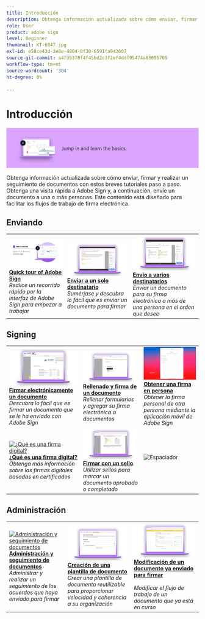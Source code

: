 ```yaml
---
title: Introducción
description: Obtenga información actualizada sobre cómo enviar, firmar y realizar un seguimiento de documentos con estos breves tutoriales paso a paso
role: User
product: adobe sign
level: Beginner
thumbnail: KT-6847.jpg
exl-id: e58ce43d-2e8e-4804-8f30-6591fa943607
source-git-commit: a4f35378f4f45bd2c3f2ef4ddf95474a83655709
workflow-type: tm+mt
source-wordcount: '304'
ht-degree: 0%

---
```


# Introducción

![Imagen de inicio de Sign](../assets/Hero-GettingStarted.png)

Obtenga información actualizada sobre cómo enviar, firmar y realizar un seguimiento de documentos con estos breves tutoriales paso a paso. Obtenga una visita rápida a Adobe Sign y, a continuación, envíe un documento a una o más personas. Este contenido está diseñado para facilitar los flujos de trabajo de firma electrónica.

## Enviando

<table style="table-layout:fixed">
<tr>
 <td>
    <a href="quick-tour.md">
      <img alt="Quick tour of Adobe Sign" src="../assets/Quick-Tour.png" />
    </a>
    <div>
    <a href="quick-tour.md"><strong>Quick tour of Adobe Sign</strong></a>
    </div>
    <em>Realice un recorrido rápido por la interfaz de Adobe Sign para empezar a trabajar</em>
    <br>
  </td>
  <td>
    <a href="send-to-single-recipient.md">
      <img alt="Enviar a un solo destinatario" src="../assets/Send-to-single-recipient.png" />
    </a>
    <div>
    <a href="send-to-single-recipient.md"><strong>Enviar a un solo destinatario</strong></a>
    </div>
    <em>Sumérjase y descubra lo fácil que es enviar un documento para firmar</em>
    <br>
  </td>
  <td>
    <a href="send-to-multiple-recipients.md">
      <img alt="Envío a varios destinatarios" src="../assets/Sending-to-multiple-recipients.png" />
    </a>
    <div>
    <a href="send-to-multiple-recipients.md"><strong>Envío a varios destinatarios</strong></a>
    </div>
    <em>Enviar un documento para su firma electrónica a más de una persona en el orden que desee</em>
    <br>
  </td>
</tr>
</table>

## Signing

<table style="table-layout:fixed">
<tr>
  <td>
    <a href="electronically-sign-a-document.md">
      <img alt="Firmar electrónicamente un documento" src="../assets/Electronically-sign.png" />
    </a>
    <div>
    <a href="electronically-sign-a-document.md"><strong>Firmar electrónicamente un documento</strong></a>
    </div>
    <em>Descubra lo fácil que es firmar un documento que se le ha enviado con Adobe Sign</em>
    <br>
  </td>
  <td>
    <a href="fill-and-sign.md">
      <img alt="Rellenado y firma de un documento" src="../assets/FillandSign.png" />
    </a>
    <div>
    <a href="fill-and-sign.md"><strong>Rellenado y firma de un documento</strong></a>
    </div>
    <em>Rellenar formularios y agregar su firma electrónica a documentos</em>
    <br>
  </td>
  <td>
    <a href="sign-in-person.md">
      <img alt="Obtener una firma en persona" src="../assets/In-person.png" />
    </a>
    <div>
    <a href="sign-in-person.md"><strong>Obtener una firma en persona</strong></a>
    </div>
    <em>Obtener la firma personal de otra persona mediante la aplicación móvil de Adobe Sign</em>
    <br>
  </td>
</tr>
<tr>
  <td>
    <a href="sign-with-a-digital-signature.md">
      <img alt="¿Qué es una firma digital?" src="../assets/Whatisdigsig_1280.jpg" />
    </a>
    <div>
    <a href="sign-with-a-digital-signature.md"><strong>¿Qué es una firma digital?</strong></a>
    </div>
    <em>Obtenga más información sobre las firmas digitales basadas en certificados</em>
    <br>
  </td>
  <td>
    <a href="sign-with-a-stamp.md">
      <img alt="Firmar con un sello" src="../assets/Stamp.png" />
    </a>
    <div>
    <a href="sign-with-a-stamp.md"><strong>Firmar con un sello</strong></a>
    </div>
    <em>Utilizar sellos para marcar un documento aprobado o completado</em>
     <br>
  </td> 
  <td>
    <img alt="Espaciador" src="../assets/Grayspacer.png" />
    <div>
    <br>
  </td>
</tr>  
</table>

## Administración

<table style="table-layout:fixed">
<tr>
  <td>
    <a href="manage-and-track.md">
      <img alt="Administración y seguimiento de documentos" src="../assets/Managing.png" />
    </a>
    <div>
    <a href="manage-and-track.md"><strong>Administración y seguimiento de documentos</strong></a>
    </div>
    <em>Administrar y realizar un seguimiento de los acuerdos que haya enviado para firmar</em>
    <br>
  </td>
  <td>
    <a href="../sign-advanced-users/create-a-template.md">
      <img alt="Creación de una plantilla de documento" src="../assets/Template.png" />
    </a>
    <div>
    <a href="../sign-advanced-users/create-a-template.md"><strong>Creación de una plantilla de documento</strong></a>
    </div>
    <em>Crear una plantilla de documento reutilizable para proporcionar velocidad y coherencia a su organización</em>
    <br>
  </td>
  <td>
    <a href="modify-in-flight.md">
      <img alt="Modificación de un documento ya enviado para firmar" src="../assets/Modifying-sending.png" />
    </a>
    <div>
    <a href="modify-in-flight.md"><strong>Modificación de un documento ya enviado para firmar</strong></a>
    </div>
    <br>
    <em>Modificar el flujo de trabajo de un documento que ya está en curso</em>
  </td>
</tr>
</table>
